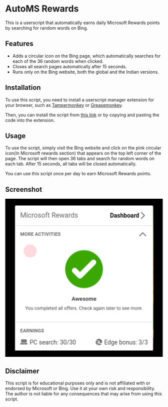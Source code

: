 # AutoMS Rewards

This is a userscript that automatically earns daily Microsoft Rewards points by searching for random words on Bing.

## Features

- Adds a circular icon on the Bing page, which automatically searches for each of the 36 random words when clicked.
- Closes all search pages automatically after 15 seconds.
- Runs only on the Bing website, both the global and the Indian versions.

## Installation

To use this script, you need to install a userscript manager extension for your browser, such as [Tampermonkey](https://www.tampermonkey.net/) or [Greasemonkey](https://www.greasespot.net/).

Then, you can install the script from [this link](https://github.com/saitamasahil/AutoMS-Rewards/raw/main/code.js) or by copying and pasting the code into the extension.

## Usage

To use the script, simply visit the Bing website and click on the pink circular icon(In Microsoft rewards section) that appears on the top left corner of the page. The script will then open 36 tabs and search for random words on each tab. After 15 seconds, all tabs will be closed automatically.

You can use this script once per day to earn Microsoft Rewards points.

## Screenshot
<div align="center">
    <img src="screenshot/s1.png">
</div>

## Disclaimer

This script is for educational purposes only and is not affiliated with or endorsed by Microsoft or Bing. Use it at your own risk and responsibility. The author is not liable for any consequences that may arise from using this script.